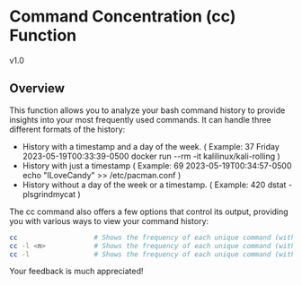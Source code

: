 # Command Concentration (cc) Function

v1.0

## Overview

This function allows you to analyze your bash command history to provide insights into your most frequently used commands. It can handle three different formats of the history:

  - History with a timestamp and a day of the week.
  ( Example: 37 Friday 2023-05-19T00:33:39-0500 docker run --rm -it kalilinux/kali-rolling )
  - History with just a timestamp
  ( Example: 69 2023-05-19T00:34:57-0500 echo "ILoveCandy" >> /etc/pacman.conf )
  - History without a day of the week or a timestamp.
  ( Example: 420 dstat -plsgrindmycat )

The cc command also offers a few options that control its output, providing you with various ways to view your command history:

```bash
cc                   # Shows the frequency of each unique command (without arguments) from the command history.
cc -l <n>            # Shows the frequency of each unique command (with up to n arguments) from the command history.
cc -l                # Shows the frequency of each unique command (with all arguments) from the command history.
```

Your feedback is much appreciated!

